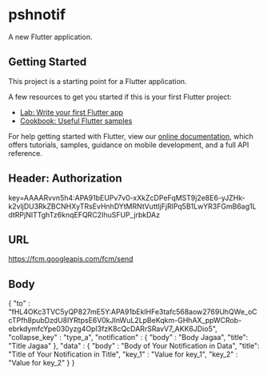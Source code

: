 # pshnotif

A new Flutter application.

## Getting Started

This project is a starting point for a Flutter application.

A few resources to get you started if this is your first Flutter project:

- [Lab: Write your first Flutter app](https://flutter.dev/docs/get-started/codelab)
- [Cookbook: Useful Flutter samples](https://flutter.dev/docs/cookbook)

For help getting started with Flutter, view our
[online documentation](https://flutter.dev/docs), which offers tutorials,
samples, guidance on mobile development, and a full API reference.


## Header: Authorization
key=AAAARvvn5h4:APA91bEUPv7v0-xXkZcDPeFqMST9j2e8E6-yJZHk-k2vljDU3RkZBCNHXyTRsEvHnhDYtMRNtVuttljFjRlPq5B1LwYR3FGmB6ag1LdtRPjNITTghTz6knqEFQRC2IhuSFUP_jrbkDAz

## URL
https://fcm.googleapis.com/fcm/send

## Body
{
 "to" : "fHL4OKc3TVC5yQP827mE5Y:APA91bEklHFe3tafc568aow2769UhQWe_oCcTPfh8pubDzdU8lYRtpsE6V0kJInWuL2LpBeKqkm-GHhAX_ppWCRob-ebrkdymfcYpe030yzg4OpI3fzK8cQcDARrSRavV7_AKK6JDio5",
 "collapse_key" : "type_a",
 "notification" : {
     "body" : "Body Jagaa",
     "title": "Title Jagaa"
 },
 "data" : {
     "body" : "Body of Your Notification in Data",
     "title": "Title of Your Notification in Title",
     "key_1" : "Value for key_1",
     "key_2" : "Value for key_2"
 }
}